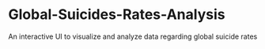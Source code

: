 # Global-Suicides-Rates-Analysis
An interactive UI to visualize and analyze data regarding global suicide rates 
